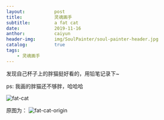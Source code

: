 ```yaml
---
layout:           post
title:            灵魂画手 
subtitle:         a fat cat
date:             2019-11-16
anthor:           caiyun
header-img:       img/SoulPainter/soul-painter-header.jpg
catalog:          true
tags:
    - 灵魂画手
---
```


发现自己杯子上的胖猫挺好看的，用铅笔记录下~

ps: 我画的胖猫还不够胖，哈哈哈

![fat-cat](http://agcaiyun.compelcode.com/soulPainter-2019-11-16-fatCat.jpg)

原图为：
![fat-cat-origin](http://agcaiyun.compelcode.com/soulPainter-2019-11-17-fatCatOrigin.jpg)
